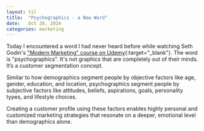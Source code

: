 ```yaml
---
layout: til
title:  "Psychographics - a New Word"
date:   Oct 28, 2024
categories: marketing
---
```


Today I encountered a word I had never heard before while watching Seth Godin's ["Modern Marketing" course on Udemy](https://www.udemy.com/course/modern-marketing-with-seth-godin/){:target="_blank"}. The word is "psychographics". It's not graphics that are completely out of their minds. It’s a customer segmentation concept. 

Similar to how demographics segment people by objective factors like age, gender, education, and location, psychographics segment people by subjective factors like attitudes, beliefs, aspirations, goals, personality types, and lifestyle choices. 

Creating a customer profile using these factors enables highly personal and customized marketing strategies that resonate on a deeper, emotional level than demographics alone.
